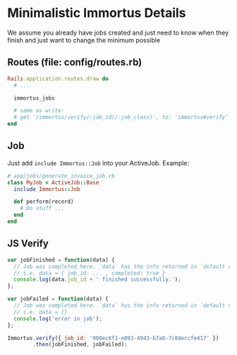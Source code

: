 Minimalistic Immortus Details
===

We assume you already have jobs created and just need to know when they finish and just want to change the minimum possible

Routes (file: config/routes.rb)
---

```ruby
Rails.application.routes.draw do
  # ...

  immortus_jobs

  # same as write:
  # get '/immortus/verify/:job_id(/:job_class)', to: 'immortus#verify'
end
```

Job
---

Just add `include Immortus::Job` into your ActiveJob. Example:

```ruby
# app/jobs/generate_invoice_job.rb
class MyJob < ActiveJob::Base
  include Immortus::Job

  def perform(record)
    # Do stuff ...
  end
end
```

JS Verify
---

```javascript
var jobFinished = function(data) {
  // Job was completed here. `data` has the info returned in `default verify`
  // i.e. data = { job_id: ... , completed: true }
  console.log(data.job_id + ' finished successfully.');
};

var jobFailed = function(data) {
  // Job was completed here. `data` has the info returned in `default verify`
  // i.e. data = {}
  console.log('error in job');
};

Immortus.verify({ job_id: '908ec6f1-e093-4943-b7a8-7c84eccfe417' })
        .then(jobFinished, jobFailed);
```
